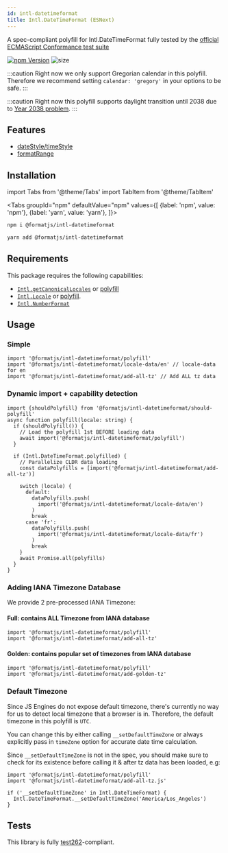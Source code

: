 ```yaml
---
id: intl-datetimeformat
title: Intl.DateTimeFormat (ESNext)
---
```


A spec-compliant polyfill for Intl.DateTimeFormat fully tested by the [official ECMAScript Conformance test suite](https://github.com/tc39/test262)

[![npm Version](https://img.shields.io/npm/v/@formatjs/intl-datetimeformat.svg?style=flat-square)](https://www.npmjs.org/package/@formatjs/intl-datetimeformat) ![size](https://badgen.net/bundlephobia/minzip/@formatjs/intl-datetimeformat)

:::caution Right now we only support Gregorian calendar in this polyfill. Therefore we recommend setting `calendar: 'gregory'` in your options to be safe. :::

:::caution Right now this polyfill supports daylight transition until 2038 due to [Year 2038 problem](https://en.wikipedia.org/wiki/Year_2038_problem). :::

## Features

- [dateStyle/timeStyle](https://github.com/tc39/proposal-intl-datetime-style)
- [formatRange](https://github.com/tc39/proposal-intl-DateTimeFormat-formatRange)

## Installation

import Tabs from '@theme/Tabs' import TabItem from '@theme/TabItem'

<Tabs
groupId="npm"
defaultValue="npm"
values={[
{label: 'npm', value: 'npm'},
{label: 'yarn', value: 'yarn'},
]}>
<TabItem value="npm">

```sh
npm i @formatjs/intl-datetimeformat
```

</TabItem>
<TabItem value="yarn">

```sh
yarn add @formatjs/intl-datetimeformat
```

</TabItem>
</Tabs>

## Requirements

This package requires the following capabilities:

- [`Intl.getCanonicalLocales`](https://developer.mozilla.org/en-US/docs/Web/JavaScript/Reference/Global_Objects/Intl/getCanonicalLocales) or [polyfill](intl-getcanonicallocales.md)
- [`Intl.Locale`](https://developer.mozilla.org/en-US/docs/Web/JavaScript/Reference/Global_Objects/Intl/Locale) or [polyfill](intl-locale.md).
- [`Intl.NumberFormat`](https://developer.mozilla.org/en-US/docs/Web/JavaScript/Reference/Global_Objects/NumberFormat)

## Usage

### Simple

```tsx
import '@formatjs/intl-datetimeformat/polyfill'
import '@formatjs/intl-datetimeformat/locale-data/en' // locale-data for en
import '@formatjs/intl-datetimeformat/add-all-tz' // Add ALL tz data
```

### Dynamic import + capability detection

```tsx
import {shouldPolyfill} from '@formatjs/intl-datetimeformat/should-polyfill'
async function polyfill(locale: string) {
  if (shouldPolyfill()) {
    // Load the polyfill 1st BEFORE loading data
    await import('@formatjs/intl-datetimeformat/polyfill')
  }

  if (Intl.DateTimeFormat.polyfilled) {
    // Parallelize CLDR data loading
    const dataPolyfills = [import('@formatjs/intl-datetimeformat/add-all-tz')]

    switch (locale) {
      default:
        dataPolyfills.push(
          import('@formatjs/intl-datetimeformat/locale-data/en')
        )
        break
      case 'fr':
        dataPolyfills.push(
          import('@formatjs/intl-datetimeformat/locale-data/fr')
        )
        break
    }
    await Promise.all(polyfills)
  }
}
```

### Adding IANA Timezone Database

We provide 2 pre-processed IANA Timezone:

#### Full: contains ALL Timezone from IANA database

```tsx
import '@formatjs/intl-datetimeformat/polyfill'
import '@formatjs/intl-datetimeformat/add-all-tz'
```

#### Golden: contains popular set of timezones from IANA database

```tsx
import '@formatjs/intl-datetimeformat/polyfill'
import '@formatjs/intl-datetimeformat/add-golden-tz'
```

### Default Timezone

Since JS Engines do not expose default timezone, there's currently no way for us to detect local timezone that a browser is in. Therefore, the default timezone in this polyfill is `UTC`.

You can change this by either calling `__setDefaultTimeZone` or always explicitly pass in `timeZone` option for accurate date time calculation.

Since `__setDefaultTimeZone` is not in the spec, you should make sure to check for its existence before calling it & after tz data has been loaded, e.g:

```tsx
import '@formatjs/intl-datetimeformat/polyfill'
import '@formatjs/intl-datetimeformat/add-all-tz.js'

if ('__setDefaultTimeZone' in Intl.DateTimeFormat) {
  Intl.DateTimeFormat.__setDefaultTimeZone('America/Los_Angeles')
}
```

## Tests

This library is fully [test262](https://github.com/tc39/test262/tree/master/test/intl402/DateTimeFormat)-compliant.
